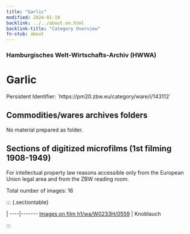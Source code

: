 ```yaml
---
title: "Garlic"
modified: 2024-01-19
backlink: ../../about.en.html
backlink-title: "Category Overview"
fn-stub: about
---
```


### Hamburgisches Welt-Wirtschafts-Archiv (HWWA)

# Garlic

<div class="hint">Persistent Identifier: `https://pm20.zbw.eu/category/ware/i/143112`</div>







## Commodities/wares archives folders





No material prepared as folder.



<a id="filmsections" />

## Sections of digitized microfilms (1st filming 1908-1949)

<p>For intellectual property law reasons accessible only from the European Union legal area and from the ZBW reading room.</p>



<p>Total number of images: 16</p>




::: {.sectiontable}

 | 
----|-------
<a class="btn" href="https://pm20.zbw.eu/film/h1/wa/W0233H/0559" rel="nofollow">Images on film h1/wa/W0233H/0559</a> | Knoblauch


:::
















